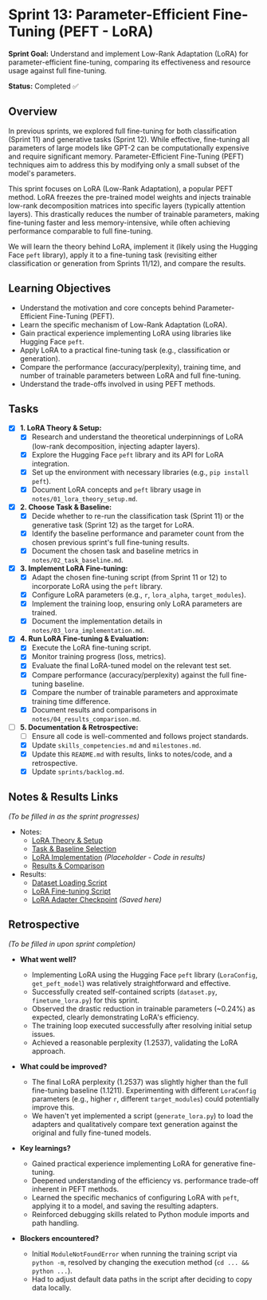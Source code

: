 # Sprint 13: Parameter-Efficient Fine-Tuning (PEFT - LoRA)

**Sprint Goal:** Understand and implement Low-Rank Adaptation (LoRA) for parameter-efficient fine-tuning, comparing its effectiveness and resource usage against full fine-tuning.

**Status:** Completed ✅

## Overview

In previous sprints, we explored full fine-tuning for both classification (Sprint 11) and generative tasks (Sprint 12). While effective, fine-tuning all parameters of large models like GPT-2 can be computationally expensive and require significant memory. Parameter-Efficient Fine-Tuning (PEFT) techniques aim to address this by modifying only a small subset of the model's parameters.

This sprint focuses on LoRA (Low-Rank Adaptation), a popular PEFT method. LoRA freezes the pre-trained model weights and injects trainable low-rank decomposition matrices into specific layers (typically attention layers). This drastically reduces the number of trainable parameters, making fine-tuning faster and less memory-intensive, while often achieving performance comparable to full fine-tuning.

We will learn the theory behind LoRA, implement it (likely using the Hugging Face `peft` library), apply it to a fine-tuning task (revisiting either classification or generation from Sprints 11/12), and compare the results.

## Learning Objectives

- Understand the motivation and core concepts behind Parameter-Efficient Fine-Tuning (PEFT).
- Learn the specific mechanism of Low-Rank Adaptation (LoRA).
- Gain practical experience implementing LoRA using libraries like Hugging Face `peft`.
- Apply LoRA to a practical fine-tuning task (e.g., classification or generation).
- Compare the performance (accuracy/perplexity), training time, and number of trainable parameters between LoRA and full fine-tuning.
- Understand the trade-offs involved in using PEFT methods.

## Tasks

- [x] **1. LoRA Theory & Setup:**
  - [x] Research and understand the theoretical underpinnings of LoRA (low-rank decomposition, injecting adapter layers).
  - [x] Explore the Hugging Face `peft` library and its API for LoRA integration.
  - [x] Set up the environment with necessary libraries (e.g., `pip install peft`).
  - [x] Document LoRA concepts and `peft` library usage in `notes/01_lora_theory_setup.md`.
- [x] **2. Choose Task & Baseline:**
  - [x] Decide whether to re-run the classification task (Sprint 11) or the generative task (Sprint 12) as the target for LoRA.
  - [x] Identify the baseline performance and parameter count from the chosen previous sprint's full fine-tuning results.
  - [x] Document the chosen task and baseline metrics in `notes/02_task_baseline.md`.
- [x] **3. Implement LoRA Fine-tuning:**
  - [x] Adapt the chosen fine-tuning script (from Sprint 11 or 12) to incorporate LoRA using the `peft` library.
  - [x] Configure LoRA parameters (e.g., `r`, `lora_alpha`, `target_modules`).
  - [x] Implement the training loop, ensuring only LoRA parameters are trained.
  - [x] Document the implementation details in `notes/03_lora_implementation.md`.
- [x] **4. Run LoRA Fine-tuning & Evaluation:**
  - [x] Execute the LoRA fine-tuning script.
  - [x] Monitor training progress (loss, metrics).
  - [x] Evaluate the final LoRA-tuned model on the relevant test set.
  - [x] Compare performance (accuracy/perplexity) against the full fine-tuning baseline.
  - [x] Compare the number of trainable parameters and approximate training time difference.
  - [x] Document results and comparisons in `notes/04_results_comparison.md`.
- [ ] **5. Documentation & Retrospective:**
  - [ ] Ensure all code is well-commented and follows project standards.
  - [x] Update `skills_competencies.md` and `milestones.md`.
  - [x] Update this `README.md` with results, links to notes/code, and a retrospective.
  - [x] Update `sprints/backlog.md`.

## Notes & Results Links

_(To be filled in as the sprint progresses)_

- Notes:
  - [LoRA Theory & Setup](./notes/01_lora_theory_setup.md)
  - [Task & Baseline Selection](./notes/02_task_baseline.md)
  - [LoRA Implementation](./notes/03_lora_implementation.md) _(Placeholder - Code in results)_
  - [Results & Comparison](./notes/04_results_comparison.md)
- Results:
  - [Dataset Loading Script](./results/dataset.py)
  - [LoRA Fine-tuning Script](./results/finetune_lora.py)
  - [LoRA Adapter Checkpoint](./results/checkpoints/lora_finetuned_model/) _(Saved here)_

## Retrospective

_(To be filled in upon sprint completion)_

- **What went well?**

  - Implementing LoRA using the Hugging Face `peft` library (`LoraConfig`, `get_peft_model`) was relatively straightforward and effective.
  - Successfully created self-contained scripts (`dataset.py`, `finetune_lora.py`) for this sprint.
  - Observed the drastic reduction in trainable parameters (~0.24%) as expected, clearly demonstrating LoRA's efficiency.
  - The training loop executed successfully after resolving initial setup issues.
  - Achieved a reasonable perplexity (1.2537), validating the LoRA approach.

- **What could be improved?**

  - The final LoRA perplexity (1.2537) was slightly higher than the full fine-tuning baseline (1.1211). Experimenting with different `LoraConfig` parameters (e.g., higher `r`, different `target_modules`) could potentially improve this.
  - We haven't yet implemented a script (`generate_lora.py`) to load the adapters and qualitatively compare text generation against the original and fully fine-tuned models.

- **Key learnings?**

  - Gained practical experience implementing LoRA for generative fine-tuning.
  - Deepened understanding of the efficiency vs. performance trade-off inherent in PEFT methods.
  - Learned the specific mechanics of configuring LoRA with `peft`, applying it to a model, and saving the resulting adapters.
  - Reinforced debugging skills related to Python module imports and path handling.

- **Blockers encountered?**
  - Initial `ModuleNotFoundError` when running the training script via `python -m`, resolved by changing the execution method (`cd ... && python ...`).
  - Had to adjust default data paths in the script after deciding to copy data locally.
